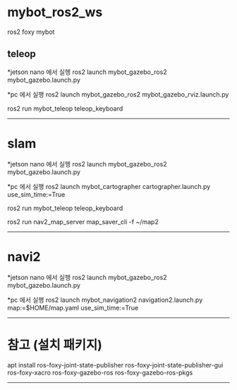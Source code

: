 # mybot_ros2_ws

ros2 foxy mybot

## teleop

*jetson nano 에서 실헹
ros2 launch mybot_gazebo_ros2 mybot_gazebo.launch.py

*pc 에서 실행
ros2 launch mybot_gazebo_ros2 mybot_gazebo_rviz.launch.py

ros2 run mybot_teleop teleop_keyboard

-----------------

# slam
*jetson nano 에서 실헹
ros2 launch mybot_gazebo_ros2 mybot_gazebo.launch.py

*pc 에서 실행
ros2 launch mybot_cartographer cartographer.launch.py use_sim_time:=True

ros2 run mybot_teleop teleop_keyboard

ros2 run nav2_map_server map_saver_cli -f ~/map2


-------------------

# navi2
*jetson nano 에서 실헹
ros2 launch mybot_gazebo_ros2 mybot_gazebo.launch.py

*pc 에서 실행
ros2 launch mybot_navigation2 navigation2.launch.py map:=$HOME/map.yaml use_sim_time:=True

-------------------------------------

# 참고 (설치 패키지)

apt install ros-foxy-joint-state-publisher ros-foxy-joint-state-publisher-gui ros-foxy-xacro ros-foxy-gazebo-ros ros-foxy-gazebo-ros-pkgs


---------------------------








